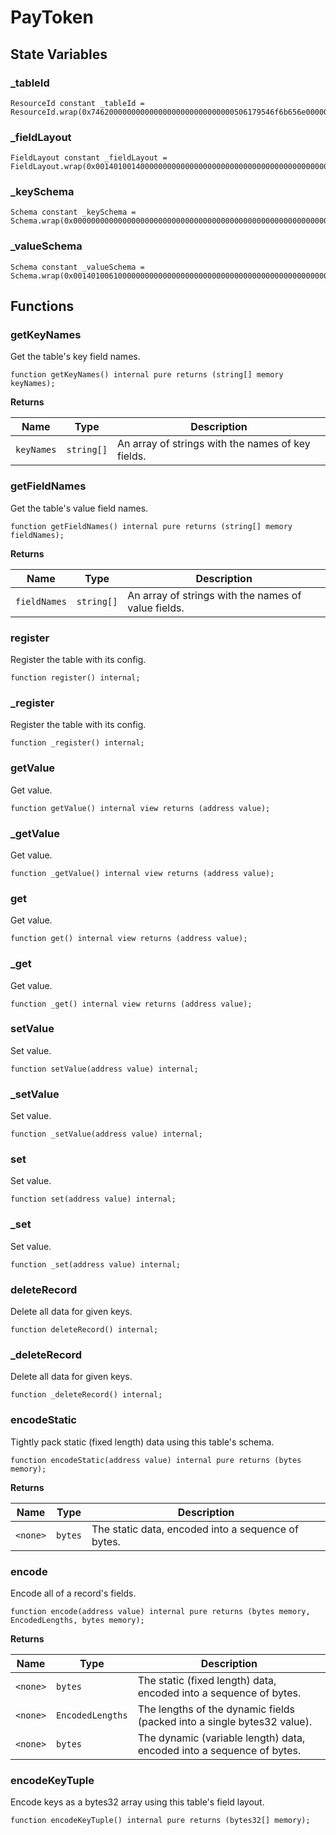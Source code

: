 # PayToken

## State Variables
### _tableId

```solidity
ResourceId constant _tableId = ResourceId.wrap(0x74620000000000000000000000000000506179546f6b656e0000000000000000);
```


### _fieldLayout

```solidity
FieldLayout constant _fieldLayout = FieldLayout.wrap(0x0014010014000000000000000000000000000000000000000000000000000000);
```


### _keySchema

```solidity
Schema constant _keySchema = Schema.wrap(0x0000000000000000000000000000000000000000000000000000000000000000);
```


### _valueSchema

```solidity
Schema constant _valueSchema = Schema.wrap(0x0014010061000000000000000000000000000000000000000000000000000000);
```


## Functions
### getKeyNames

Get the table's key field names.


```solidity
function getKeyNames() internal pure returns (string[] memory keyNames);
```
**Returns**

|Name|Type|Description|
|----|----|-----------|
|`keyNames`|`string[]`|An array of strings with the names of key fields.|


### getFieldNames

Get the table's value field names.


```solidity
function getFieldNames() internal pure returns (string[] memory fieldNames);
```
**Returns**

|Name|Type|Description|
|----|----|-----------|
|`fieldNames`|`string[]`|An array of strings with the names of value fields.|


### register

Register the table with its config.


```solidity
function register() internal;
```

### _register

Register the table with its config.


```solidity
function _register() internal;
```

### getValue

Get value.


```solidity
function getValue() internal view returns (address value);
```

### _getValue

Get value.


```solidity
function _getValue() internal view returns (address value);
```

### get

Get value.


```solidity
function get() internal view returns (address value);
```

### _get

Get value.


```solidity
function _get() internal view returns (address value);
```

### setValue

Set value.


```solidity
function setValue(address value) internal;
```

### _setValue

Set value.


```solidity
function _setValue(address value) internal;
```

### set

Set value.


```solidity
function set(address value) internal;
```

### _set

Set value.


```solidity
function _set(address value) internal;
```

### deleteRecord

Delete all data for given keys.


```solidity
function deleteRecord() internal;
```

### _deleteRecord

Delete all data for given keys.


```solidity
function _deleteRecord() internal;
```

### encodeStatic

Tightly pack static (fixed length) data using this table's schema.


```solidity
function encodeStatic(address value) internal pure returns (bytes memory);
```
**Returns**

|Name|Type|Description|
|----|----|-----------|
|`<none>`|`bytes`|The static data, encoded into a sequence of bytes.|


### encode

Encode all of a record's fields.


```solidity
function encode(address value) internal pure returns (bytes memory, EncodedLengths, bytes memory);
```
**Returns**

|Name|Type|Description|
|----|----|-----------|
|`<none>`|`bytes`|The static (fixed length) data, encoded into a sequence of bytes.|
|`<none>`|`EncodedLengths`|The lengths of the dynamic fields (packed into a single bytes32 value).|
|`<none>`|`bytes`|The dynamic (variable length) data, encoded into a sequence of bytes.|


### encodeKeyTuple

Encode keys as a bytes32 array using this table's field layout.


```solidity
function encodeKeyTuple() internal pure returns (bytes32[] memory);
```

